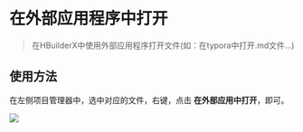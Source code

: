 ﻿# 在外部应用程序中打开

> 在HBuilderX中使用外部应用程序打开文件(如：在typora中打开.md文件...)

## 使用方法

在左侧项目管理器中，选中对应的文件，右键，点击 **在外部应用中打开**，即可。

![](https://s21.ax1x.com/2024/09/01/pAEbyQA.png)